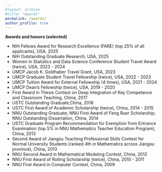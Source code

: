```yaml
---
#layout: archive
#title: "Awards"
permalink: /awards/
author_profile: true
---
```


<b>Awards and honors (selected) </b>
- NIH Fellows Award for Research Excellence (FARE) (top 25% of all applicants), USA, 2025
- NIH Outstanding Graduate Research, USA, 2025
- Women in Statistics and Data Science Conference Student Travel Award (twice), USA, 2023 - 2024
- UMCP Jacob K. Goldhaber Travel Grant, USA, 2023
- UMCP Graduate Student Travel Fellowship (twice), USA, 2022 - 2023
- UMCP Tuition Award for External Fellowship (4 times), USA, 2021 - 2024
- UMCP Dean’s Fellowship (twice), USA, 2019 - 2020
- First Award in Thesis Contest on Deep Integration of Key Competence and Classroom Teaching, China, 2017
- USTC Outstanding Graduate,China, 2016  
- USTC First Award of Academic Scholarship (twice), China, 2014 - 2015        
- NNU Outstanding Graduate; NNU First Award of Feng Ruer Scholarship; NNU Outstanding Dissertation, China, 2014    
- USTC Graduate Program Recommendation for Exemption from Entrance Examination (top 5% in NNU Mathematics Teacher Education Program), China, 2013  
- Second Award of Jiangsu Teaching Professional Skills Contest for Normal University Students (ranked 4th in Mathematics across Jiangsu province), China, 2013  
- NNU Second Award in Mathematical Modeling Contest, China, 2012  
- NNU First Award of Rolling Scholarship (twice), China, 2010 - 2011  
- NNU First Award in Computer Contest, China, 2009  

